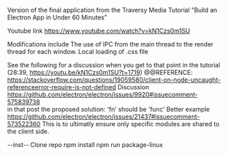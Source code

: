 Version of the final application from the Traversy Media Tutorial  "Build an Electron App in Under 60 Minutes"

Youtube link
https://www.youtube.com/watch?v=kN1Czs0m1SU


Modifications include 
The use of IPC from the main thread to the render thread for each window.
Local loading of .css file


See the following for a discussion when you get to that point in the tutorial (28:39, https://youtu.be/kN1Czs0m1SU?t=1719)
@@REFERENCE: https://stackoverflow.com/questions/19059580/client-on-node-uncaught-referenceerror-require-is-not-defined
Discussion https://github.com/electron/electron/issues/9920#issuecomment-575839738  
in that post the proposed solution: 'fn' should be 'func'
Better example https://github.com/electron/electron/issues/21437#issuecomment-573522360
This is to ultimatly ensure only specific modules are shared to the client side.



--inst--
Clone repo
npm install
npm run package-linux
